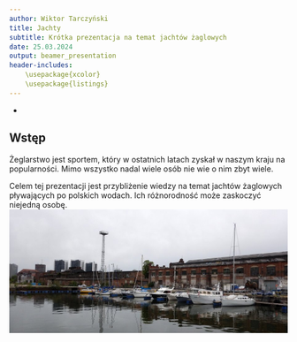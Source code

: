 ```yaml
---
author: Wiktor Tarczyński
title: Jachty
subtitle: Krótka prezentacja na temat jachtów żaglowych
date: 25.03.2024
output: beamer_presentation
header-includes: 
    \usepackage{xcolor}
    \usepackage{listings}
---
```

-


## Wstęp

Żeglarstwo jest sportem, który w ostatnich latach zyskał w naszym kraju na popularności. Mimo wszystko nadal wiele osób nie wie o nim zbyt wiele.

Celem tej prezentacji jest przybliżenie wiedzy na temat jachtów żaglowych pływających po polskich wodach. Ich różnorodność może zaskoczyć niejedną osobę.
![&nbsp; Port](port.jpeg)

